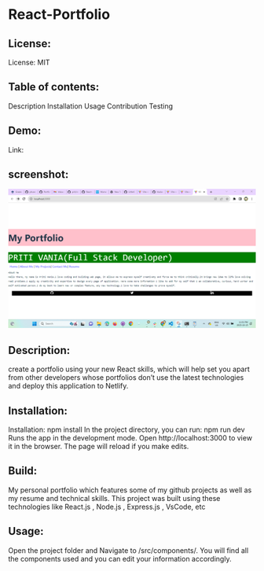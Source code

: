 # React-Portfolio
## License:
License: MIT

## Table of contents:
Description
Installation
Usage
Contribution
Testing

## Demo:
Link: 


##  screenshot:
![Alt text](image.png)

## Description:
create a portfolio using your new React skills, which will help set you apart from other developers whose portfolios don’t use the latest technologies  and deploy this application to Netlify.

## Installation:
Installation: npm install
In the project directory, you can run: npm run dev
Runs the app in the development mode.
Open http://localhost:3000 to view it in the browser. The page will reload if you make edits.

## Build:
My personal portfolio  which features some of my github projects as well as my resume and technical skills.
This project was built using these technologies like React.js , Node.js , Express.js , VsCode, etc

## Usage:
Open the project folder and Navigate to /src/components/.
You will find all the components used and you can edit your information accordingly.




